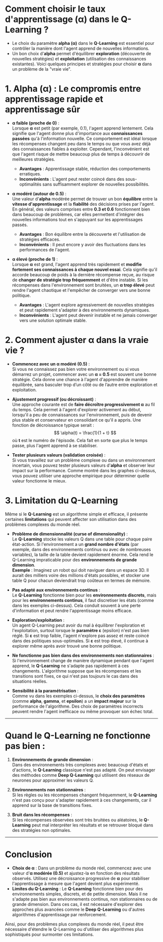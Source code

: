 # Comment choisir le **taux d'apprentissage (α)** dans le **Q-Learning** ?

- Le choix du paramètre **alpha (α)** dans le **Q-Learning** est essentiel pour contrôler la manière dont l'agent apprend de nouvelles informations. 
- Un bon choix d'**alpha** permet d'équilibrer **exploration** (découverte de nouvelles stratégies) et **exploitation** (utilisation des connaissances existantes). Voici quelques principes et stratégies pour choisir **α** dans un problème de la "vraie vie".

# 1. **Alpha (α)** : Le compromis entre apprentissage rapide et apprentissage sûr

- **α faible (proche de 0)** :  
  Lorsque **α** est petit (par exemple, 0.1), l'agent apprend lentement. Cela signifie que l'agent donne plus d'importance aux **connaissances passées** qu'à l'information nouvelle. Ce comportement est idéal lorsque les récompenses changent peu dans le temps ou que vous avez déjà des connaissances fiables à exploiter. Cependant, l'inconvénient est que l'agent risque de mettre beaucoup plus de temps à découvrir de meilleures stratégies.
  - **Avantages** : Apprentissage stable, réduction des comportements erratiques.
  - **Inconvénients** : L'agent peut rester coincé dans des sous-optimalités sans suffisamment explorer de nouvelles possibilités.

- **α modéré (autour de 0.5)** :  
  Une valeur d'**alpha** modérée permet de trouver un bon **équilibre** entre la **vitesse d'apprentissage** et la **fiabilité** des décisions prises par l'agent. En général, des valeurs comprises entre **0.3 et 0.6** fonctionnent bien dans beaucoup de problèmes, car elles permettent d'intégrer des nouvelles informations tout en s'appuyant sur les apprentissages passés.  
  - **Avantages** : Bon équilibre entre la découverte et l'utilisation de stratégies efficaces.
  - **Inconvénients** : Il peut encore y avoir des fluctuations dans les performances de l'agent.

- **α élevé (proche de 1)** :  
  Lorsque **α** est grand, l'agent apprend très rapidement et **modifie fortement ses connaissances à chaque nouvel essai**. Cela signifie qu'il accorde beaucoup de poids à la dernière récompense reçue, au risque de **changer de stratégie trop fréquemment** et d'être instable. Si les récompenses dans l'environnement sont bruitées, un **α trop élevé** peut rendre l'agent chaotique et l'empêcher de converger vers une bonne politique.
  - **Avantages** : L'agent explore agressivement de nouvelles stratégies et peut rapidement s'adapter à des environnements dynamiques.
  - **Inconvénients** : L'agent peut devenir instable et ne jamais converger vers une solution optimale stable.

# 2. **Comment ajuster α dans la vraie vie ?**

- **Commencez avec un α modéré (0.5)** :  
  Si vous ne connaissez pas bien votre environnement ou si vous démarrez un projet, commencer avec un **α = 0.5** est souvent une bonne stratégie. Cela donne une chance à l'agent d'apprendre de manière équilibrée, sans basculer trop d’un côté ou de l’autre entre exploration et exploitation.

- **Ajustement progressif (ou décroissant)** :  
  Une approche courante est de **faire décroître progressivement α** au fil du temps. Cela permet à l'agent d'explorer activement au début, lorsqu'il a peu de connaissances sur l'environnement, puis de devenir plus stable et conservateur en consolidant ce qu'il a appris. Une fonction de décroissance typique serait :  
  $$
  \alpha(t) = \frac{1}{1 + t}
  $$
  où **t** est le numéro de l'épisode. Cela fait en sorte que plus le temps passe, plus l'agent apprend à se stabiliser.

- **Tester plusieurs valeurs (validation croisée)** :  
  Si vous travaillez sur un problème complexe ou dans un environnement incertain, vous pouvez tester plusieurs valeurs d'**alpha** et observer leur impact sur la performance. Comme montré dans les graphes ci-dessus, vous pouvez utiliser une approche empirique pour déterminer quelle valeur fonctionne le mieux.

# 3. **Limitation du Q-Learning**

Même si le **Q-Learning** est un algorithme simple et efficace, il présente certaines **limitations** qui peuvent affecter son utilisation dans des problèmes complexes du monde réel.

- **Problème de dimensionnalité (curse of dimensionality)** :  
  Le **Q-Learning** stocke les valeurs Q dans une table pour chaque paire état-action. Si l'environnement a un **grand nombre d'états** (par exemple, dans des environnements continus ou avec de nombreuses variables), la taille de la table devient rapidement énorme. Cela rend le Q-Learning impraticable pour des **environnements de grande dimension**.  
  **Exemple** : Imaginez un robot qui doit naviguer dans un espace 3D. Il aurait des milliers voire des millions d'états possibles, et stocker une table Q pour chacun deviendrait trop coûteux en termes de mémoire.

- **Pas adapté aux environnements continus** :  
  Le **Q-Learning** fonctionne bien pour les **environnements discrets**, mais pour les **environnements continus**, il faut discretiser les états (comme dans les exemples ci-dessus). Cela conduit souvent à une perte d'information et peut rendre l'apprentissage moins efficace.

- **Exploration/exploitation** :  
  Un agent Q-Learning peut avoir du mal à équilibrer l'exploration et l'exploitation, surtout lorsque le **paramètre ε** (epsilon) n'est pas bien réglé. Si **ε** est trop faible, l'agent n'explore pas assez et reste coincé dans des politiques sous-optimales. Si **ε** est trop élevé, il continue à explorer même après avoir trouvé une bonne politique.

- **Ne fonctionne pas bien dans des environnements non stationnaires** :  
  Si l'environnement change de manière dynamique pendant que l'agent apprend, le **Q-Learning** ne s'adapte pas rapidement à ces changements. L'algorithme suppose que les récompenses et les transitions sont fixes, ce qui n'est pas toujours le cas dans des situations réelles.

- **Sensibilité à la paramétrisation** :  
  Comme vu dans les exemples ci-dessus, le **choix des paramètres** (comme **alpha**, **gamma**, et **epsilon**) a un **impact majeur** sur la performance de l'algorithme. Des choix de paramètres incorrects peuvent rendre l'agent inefficace ou même provoquer son échec total.

---

# **Quand le Q-Learning ne fonctionne pas bien :**

1. **Environnements de grande dimension** :  
   Dans des environnements très complexes avec beaucoup d'états et d'actions, le **Q-Learning** classique n'est pas adapté. On peut envisager des méthodes comme **Deep Q-Learning** qui utilisent des réseaux de neurones pour approximer les valeurs Q.

2. **Environnements non stationnaires** :  
   Si les règles ou les récompenses changent fréquemment, le **Q-Learning** n'est pas conçu pour s'adapter rapidement à ces changements, car il apprend sur la base de transitions fixes.

3. **Bruit dans les récompenses** :  
   Si les récompenses observées sont très bruitées ou aléatoires, le **Q-Learning** peut mal interpréter les résultats et se retrouver bloqué dans des stratégies non optimales.

---

# Conclusion

- **Choix de α** : Dans un problème du monde réel, commencez avec une valeur d'**α modérée (0.5)** et ajustez-la en fonction des résultats observés. Utilisez une décroissance progressive de **α** pour stabiliser l'apprentissage à mesure que l'agent devient plus expérimenté.
- **Limites du Q-Learning** : Le **Q-Learning** fonctionne bien pour des environnements simples, discrets, et de petite dimension. Mais il ne s'adapte pas bien aux environnements continus, non stationnaires ou de grande dimension. Dans ces cas, il est nécessaire d'explorer des approches plus avancées comme le **Deep Q-Learning** ou d'autres algorithmes d'apprentissage par renforcement.

Ainsi, pour des problèmes plus complexes du monde réel, il peut être nécessaire d'étendre le Q-Learning ou d'utiliser des algorithmes plus sophistiqués pour surmonter ces limitations.

